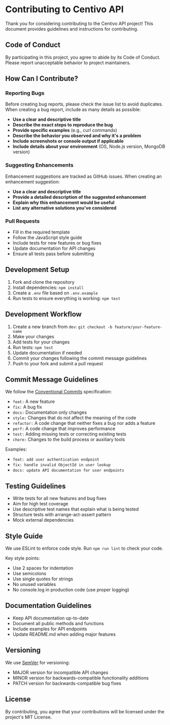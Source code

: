 # Contributing to Centivo API

Thank you for considering contributing to the Centivo API project! This document provides guidelines and instructions for contributing.

## Code of Conduct

By participating in this project, you agree to abide by its Code of Conduct. Please report unacceptable behavior to project maintainers.

## How Can I Contribute?

### Reporting Bugs

Before creating bug reports, please check the issue list to avoid duplicates. When creating a bug report, include as many details as possible:

- **Use a clear and descriptive title**
- **Describe the exact steps to reproduce the bug**
- **Provide specific examples** (e.g., curl commands)
- **Describe the behavior you observed and why it's a problem**
- **Include screenshots or console output if applicable**
- **Include details about your environment** (OS, Node.js version, MongoDB version)

### Suggesting Enhancements

Enhancement suggestions are tracked as GitHub issues. When creating an enhancement suggestion:

- **Use a clear and descriptive title**
- **Provide a detailed description of the suggested enhancement**
- **Explain why this enhancement would be useful**
- **List any alternative solutions you've considered**

### Pull Requests

- Fill in the required template
- Follow the JavaScript style guide
- Include tests for new features or bug fixes
- Update documentation for API changes
- Ensure all tests pass before submitting

## Development Setup

1. Fork and clone the repository
2. Install dependencies: `npm install`
3. Create a `.env` file based on `.env.example`
4. Run tests to ensure everything is working: `npm test`

## Development Workflow

1. Create a new branch from `dev`: `git checkout -b feature/your-feature-name`
2. Make your changes
3. Add tests for your changes
4. Run tests: `npm test`
5. Update documentation if needed
6. Commit your changes following the commit message guidelines
7. Push to your fork and submit a pull request

## Commit Message Guidelines

We follow the [Conventional Commits](https://www.conventionalcommits.org/) specification:

- `feat:` A new feature
- `fix:` A bug fix
- `docs:` Documentation only changes
- `style:` Changes that do not affect the meaning of the code
- `refactor:` A code change that neither fixes a bug nor adds a feature
- `perf:` A code change that improves performance
- `test:` Adding missing tests or correcting existing tests
- `chore:` Changes to the build process or auxiliary tools

Examples:
- `feat: add user authentication endpoint`
- `fix: handle invalid ObjectId in user lookup`
- `docs: update API documentation for user endpoints`

## Testing Guidelines

- Write tests for all new features and bug fixes
- Aim for high test coverage
- Use descriptive test names that explain what is being tested
- Structure tests with arrange-act-assert pattern
- Mock external dependencies

## Style Guide

We use ESLint to enforce code style. Run `npm run lint` to check your code.

Key style points:
- Use 2 spaces for indentation
- Use semicolons
- Use single quotes for strings
- No unused variables
- No console.log in production code (use proper logging)

## Documentation Guidelines

- Keep API documentation up-to-date
- Document all public methods and functions
- Include examples for API endpoints
- Update README.md when adding major features

## Versioning

We use [SemVer](http://semver.org/) for versioning:
- MAJOR version for incompatible API changes
- MINOR version for backwards-compatible functionality additions
- PATCH version for backwards-compatible bug fixes

## License

By contributing, you agree that your contributions will be licensed under the project's MIT License.
